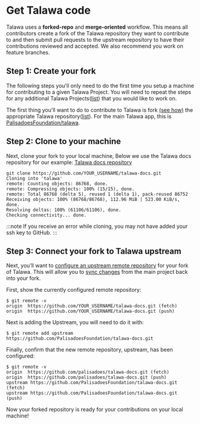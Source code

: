 # Get Talawa code

Talawa uses a **forked-repo** and **merge-oriented** workflow. This means all contributors create a fork of the Talawa repository they want to contribute to and then submit pull requests to the upstream repository to have their contributions reviewed and accepted. We also recommend you work on feature branches.

## Step 1: Create your fork

The following steps you'll only need to do the first time you setup a machine for contributing to a given Talawa Project. You will need to repeat the steps for any additional Talawa Projects([list](https://github.com/PalisadoesFoundation)) that you would like to work on.

The first thing you'll want to do to contribute to Talawa is fork [(see how)](https://docs.github.com/en/get-started/quickstart/fork-a-repo) the appropriate Talawa repository([list](https://github.com/PalisadoesFoundation)). For the main Talawa app, this is [PalisadoesFoundation/talawa](https://github.com/PalisadoesFoundation/talawa).

## Step 2: Clone to your machine

Next, clone your fork to your local machine, Below we use the Talawa docs repository for our example: [Talawa docs repository](https://github.com/PalisadoesFoundation/talawa-docs)

```
git clone https://github.com/YOUR_USERNAME/talawa-docs.git
Cloning into 'talawa'
remote: Counting objects: 86768, done.
remote: Compressing objects: 100% (15/15), done.
remote: Total 86768 (delta 5), reused 1 (delta 1), pack-reused 86752
Receiving objects: 100% (86768/86768), 112.96 MiB | 523.00 KiB/s, done.
Resolving deltas: 100% (61106/61106), done.
Checking connectivity... done.
```

:::note
If you receive an error while cloning, you may not have added your ssh key to GitHub.
:::

## Step 3: Connect your fork to Talawa upstream

Next, you’ll want to [configure an upstream remote repository](https://docs.github.com/en/pull-requests/collaborating-with-pull-requests/working-with-forks/configuring-a-remote-repository-for-a-fork) for your fork of Talawa. This will allow you to [sync changes](https://docs.github.com/en/pull-requests/collaborating-with-pull-requests/working-with-forks/syncing-a-fork) from the main project back into your fork.

First, show the currently configured remote repository:

```
$ git remote -v
origin  https://github.com/YOUR_USERNAME/talawa-docs.git (fetch)
origin  https://github.com/YOUR_USERNAME/talawa-docs.git (push)
```

Next is adding the Upstream, you will need to do it with:

```
$ git remote add upstream https://github.com/PalisadoesFoundation/talawa-docs.git
```

Finally, confirm that the new remote repository, upstream, has been configured:

```
$ git remote -v
origin  https://github.com/palisadoes/talawa-docs.git (fetch)
origin  https://github.com/palisadoes/talawa-docs.git (push)
upstream https://github.com/PalisadoesFoundation/talawa-docs.git (fetch)
upstream https://github.com/PalisadoesFoundation/talawa-docs.git (push)
```

Now your forked repository is ready for your contributions on your local machine!
